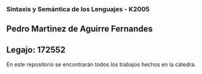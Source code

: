 ### Sintaxis y Semántica de los Lenguajes - K2005
## Pedro Martinez de Aguirre Fernandes
## Legajo: 172552

En este repositorio se encontrarán todos los trabajos hechos en la cátedra.